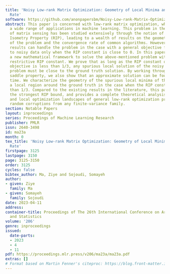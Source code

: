 ```yaml
---
title: 'Noisy Low-rank Matrix Optimization: Geometry of Local Minima and Convergence
  Rate'
software: https://github.com/anonpapersbm/Noisy-Low-rank-Matrix-Optimization
abstract: This paper is concerned with low-rank matrix optimization, which has found
  a wide range of applications in machine learning. This problem in the special case
  of matrix sensing has been studied extensively through the notion of Restricted
  Isometry Property (RIP), leading to a wealth of results on the geometric landscape
  of the problem and the convergence rate of common algorithms. However, the existing
  results can handle the problem in the case with a general objective function subject
  to noisy data only when the RIP constant is close to 0. In this paper, we develop
  a new mathematical framework to solve the above-mentioned problem with a far less
  restrictive RIP constant. We prove that as long as the RIP constant of the noiseless
  objective is less than 1/3, any spurious local solution of the noisy optimization
  problem must be close to the ground truth solution. By working through the strict
  saddle property, we also show that an approximate solution can be found in polynomial
  time. We characterize the geometry of the spurious local minima of the problem in
  a local region around the ground truth in the case when the RIP constant is greater
  than 1/3. Compared to the existing results in the literature, this paper offers
  the strongest RIP bound, and provides a complete theoretical analysis on the global
  and local optimization landscapes of general low-rank optimization problems under
  random corruptions from any finite-variance family.
section: Notable Papers
layout: inproceedings
series: Proceedings of Machine Learning Research
publisher: PMLR
issn: 2640-3498
id: ma23a
month: 0
tex_title: 'Noisy Low-rank Matrix Optimization: Geometry of Local Minima and Convergence
  Rate'
firstpage: 3125
lastpage: 3150
page: 3125-3150
order: 3125
cycles: false
bibtex_author: Ma, Ziye and Sojoudi, Somayeh
author:
- given: Ziye
  family: Ma
- given: Somayeh
  family: Sojoudi
date: 2023-04-11
address:
container-title: Proceedings of The 26th International Conference on Artificial Intelligence
  and Statistics
volume: '206'
genre: inproceedings
issued:
  date-parts:
  - 2023
  - 4
  - 11
pdf: https://proceedings.mlr.press/v206/ma23a/ma23a.pdf
extras: []
# Format based on Martin Fenner's citeproc: https://blog.front-matter.io/posts/citeproc-yaml-for-bibliographies/
---
```

